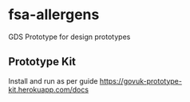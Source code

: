 # fsa-allergens
GDS Prototype for design prototypes

## Prototype Kit

Install and run as per guide
https://govuk-prototype-kit.herokuapp.com/docs


